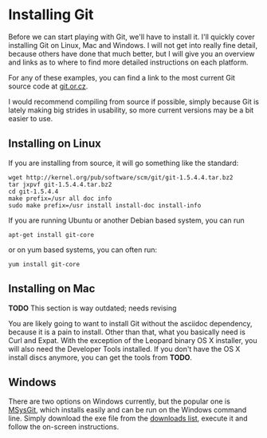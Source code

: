 <!--
SPDX-FileCopyrightText: 2008 Geoffrey Grosenbach <boss@topfunky.com>
SPDX-FileCopyrightText: 2008 Scott Chacon <schacon@gmail.com>
SPDX-FileCopyrightText: 2013 Doğan Aydın <dogan1aydin@gmail.com>

SPDX-License-Identifier: CC-BY-SA-3.0
-->

# Installing Git

Before we can start playing with Git,
we'll have to install it.
I'll quickly cover installing Git on Linux,
Mac and Windows.
I will not get into really fine detail,
because others have done that much better,
but I will give you an overview and links
as to where to find more detailed instructions on each platform.

For any of these examples,
you can find a link to the most current Git source code at [git.or.cz](http://git.or.cz/).

I would recommend compiling from source if possible,
simply because Git is lately making big strides in usability,
so more current versions may be a bit easier to use.

## Installing on Linux

If you are installing from source,
it will go something like the standard:

```shell
wget http://kernel.org/pub/software/scm/git/git-1.5.4.4.tar.bz2
tar jxpvf git-1.5.4.4.tar.bz2
cd git-1.5.4.4
make prefix=/usr all doc info
sudo make prefix=/usr install install-doc install-info
```

If you are running Ubuntu or another Debian based system,
you can run

```shell
apt-get install git-core
```

or on yum based systems,
you can often run:

```shell
yum install git-core
```

## Installing on Mac

**TODO** This section is way outdated; needs revising

You are likely going to want to install Git without the asciidoc dependency,
because it is a pain to install.
Other than that,
what you basically need is Curl and Expat.
With the exception of the Leopard binary OS X installer,
you will also need the Developer Tools installed.
If you don't have the OS X install discs anymore,
you can get the tools from **TODO**.

## Windows

There are two options on Windows currently,
but the popular one is [MSysGit](http://code.google.com/p/msysgit/),
which installs easily and can be run on the Windows command line.
Simply download the exe file from the [downloads list](http://code.google.com/p/msysgit/downloads/list),
execute it and follow the on-screen instructions.
